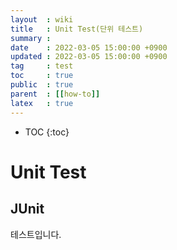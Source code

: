 ```yaml
---
layout  : wiki
title   : Unit Test(단위 테스트)
summary :
date    : 2022-03-05 15:00:00 +0900
updated : 2022-03-05 15:00:00 +0900
tag     : test
toc     : true
public  : true
parent  : [[how-to]]
latex   : true
---
```

* TOC
{:toc}

# Unit Test

## JUnit

테스트입니다.
